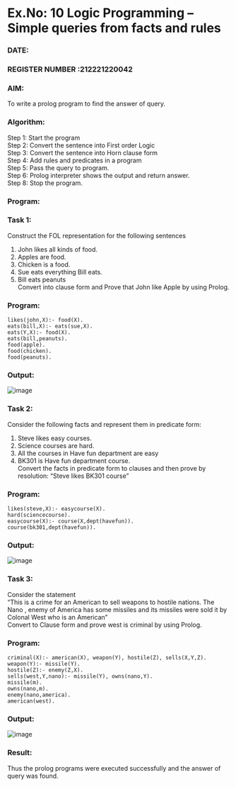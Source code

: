 # Ex.No: 10  Logic Programming –  Simple queries from facts and rules
### DATE:                                                                            
### REGISTER NUMBER :212221220042 
### AIM: 
To write a prolog program to find the answer of query. 
###  Algorithm:
 Step 1: Start the program <br> 
 Step 2: Convert the sentence into First order Logic  <br> 
 Step 3:  Convert the sentence into Horn clause form  <br> 
 Step 4: Add rules and predicates in a program   <br> 
 Step 5:  Pass the query to program. <br> 
 Step 6: Prolog interpreter shows the output and return answer. <br> 
 Step 8:  Stop the program.
### Program:
### Task 1:
Construct the FOL representation for the following sentences <br> 
1.	John likes all kinds of food.  <br> 
2.	Apples are food.  <br> 
3.	Chicken is a food.  <br> 
4.	Sue eats everything Bill eats. <br> 
5.	 Bill eats peanuts  <br> 
   Convert into clause form and Prove that John like Apple by using Prolog. <br> 
### Program:
```
likes(john,X):- food(X). 
eats(bill,X):- eats(sue,X). 
eats(Y,X):- food(X). 
eats(bill,peanuts). 
food(apple). 
food(chicken). 
food(peanuts).
```

### Output:
![image](https://github.com/Rajesh242004/AI_Lab_2023-24/assets/117814063/27ba0386-2e74-47af-afc3-5783dd04ed48)

### Task 2:
Consider the following facts and represent them in predicate form: <br>              
1.	Steve likes easy courses. <br> 
2.	Science courses are hard. <br> 
3. All the courses in Have fun department are easy <br> 
4. BK301 is Have fun department course.<br> 
Convert the facts in predicate form to clauses and then prove by resolution: “Steve likes BK301 course”<br> 

### Program:
```
likes(steve,X):- easycourse(X). 
hard(sciencecourse). 
easycourse(X):- course(X,dept(havefun)). 
course(bk301,dept(havefun)).
```

### Output:
![image](https://github.com/Rajesh242004/AI_Lab_2023-24/assets/117814063/a0136dad-8dd2-4f01-9012-640c02509a15)

### Task 3:
Consider the statement <br> 
“This is a crime for an American to sell weapons to hostile nations. The Nano , enemy of America has some missiles and its missiles were sold it by Colonal West who is an American” <br> 
Convert to Clause form and prove west is criminal by using Prolog.<br> 
### Program:
```
criminal(X):- american(X), weapon(Y), hostile(Z), sells(X,Y,Z). 
weapon(Y):- missile(Y). 
hostile(Z):- enemy(Z,X). 
sells(west,Y,nano):- missile(Y), owns(nano,Y). 
missile(m). 
owns(nano,m). 
enemy(nano,america). 
american(west).
```

### Output:
![image](https://github.com/Rajesh242004/AI_Lab_2023-24/assets/117814063/e11ab240-27dd-48e6-9dea-abb928347b5a)

### Result:
Thus the prolog programs were executed successfully and the answer of query was found.
